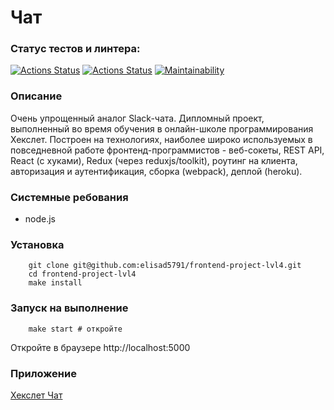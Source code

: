 # Чат

### Статус тестов и линтера:
[![Actions Status](https://github.com/elisad5791/frontend-project-lvl4/workflows/hexlet-check/badge.svg)](https://github.com/elisad5791/frontend-project-lvl4/actions)
[![Actions Status](https://github.com/elisad5791/frontend-project-lvl4/actions/workflows/linter.yml/badge.svg)](https://github.com/elisad5791/frontend-project-lvl4/actions//workflows/linter.yml)
[![Maintainability](https://api.codeclimate.com/v1/badges/050b42d072df8c481b6a/maintainability)](https://codeclimate.com/github/elisad5791/frontend-project-lvl4/maintainability)

### Описание

Очень упрощенный аналог Slack-чата. Дипломный проект, выполненный во время обучения в онлайн-школе программирования Хекслет. Построен на технологиях, наиболее широко используемых в повседневной работе фронтенд-программистов - веб-сокеты, REST API, React (с хуками), Redux (через reduxjs/toolkit), роутинг на клиента, авторизация и аутентификация, сборка (webpack), деплой (heroku).

### Системные ребования

- node.js

### Установка

```
    git clone git@github.com:elisad5791/frontend-project-lvl4.git
    cd frontend-project-lvl4
    make install
```

### Запуск на выполнение

```
    make start # откройте
```

Откройте в браузере http://localhost:5000

### Приложение

[Хекслет Чат](https://radiant-mountain-67518.herokuapp.com/)
